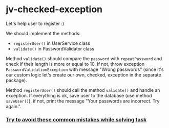 # jv-checked-exception

Let's help user to register :)

We should implement the methods:
- `registerUser()` in UserService class
- `validate()` in PasswordValidator class

Method `validate()` should compare the `password` with `repeatPassword` and check if their length 
is more or equal to 10. If not, throw exception `PasswordValidationException` with message "Wrong passwords"
(since it's our custom logic let's create our own, checked, exception in the separate package).

Method `registerUser()` should call the method `validate()` and handle an exception. 
If everything is ok, save user to the database (use method `saveUser()`), 
if not, print the message "Your passwords are incorrect. Try again.".

### [Try to avoid these common mistakes while solving task](https://mate-academy.github.io/jv-program-common-mistakes/java-core/exceptions/password-validation)

